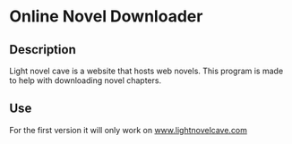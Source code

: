 # Online Novel Downloader

## Description

Light novel cave is a website that hosts web novels. This program is made to help with downloading novel chapters.

## Use

For the first version it will only work on www.lightnovelcave.com
